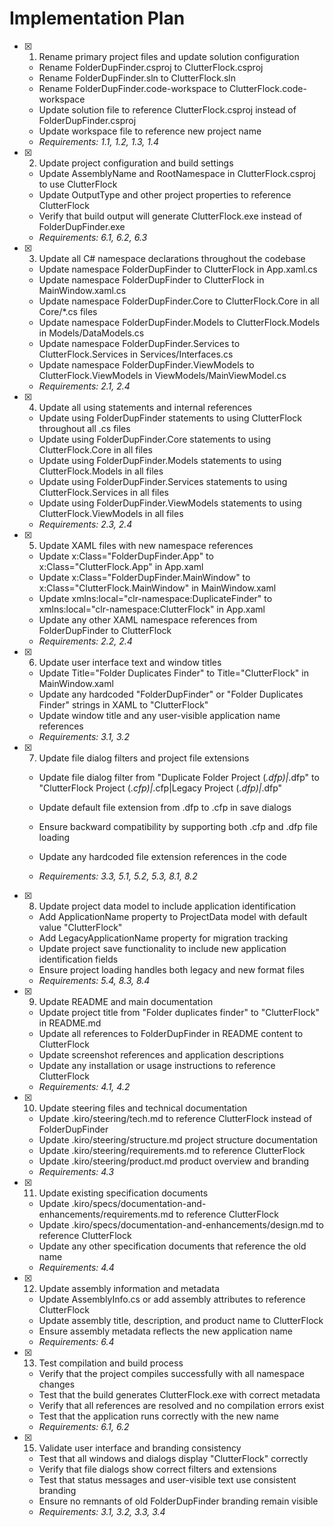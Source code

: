 # Implementation Plan

- [x] 1. Rename primary project files and update solution configuration

  - Rename FolderDupFinder.csproj to ClutterFlock.csproj
  - Rename FolderDupFinder.sln to ClutterFlock.sln
  - Rename FolderDupFinder.code-workspace to ClutterFlock.code-workspace
  - Update solution file to reference ClutterFlock.csproj instead of FolderDupFinder.csproj
  - Update workspace file to reference new project name
  - _Requirements: 1.1, 1.2, 1.3, 1.4_

- [x] 2. Update project configuration and build settings

  - Update AssemblyName and RootNamespace in ClutterFlock.csproj to use ClutterFlock
  - Update OutputType and other project properties to reference ClutterFlock
  - Verify that build output will generate ClutterFlock.exe instead of FolderDupFinder.exe
  - _Requirements: 6.1, 6.2, 6.3_

- [x] 3. Update all C# namespace declarations throughout the codebase

  - Update namespace FolderDupFinder to ClutterFlock in App.xaml.cs
  - Update namespace FolderDupFinder to ClutterFlock in MainWindow.xaml.cs
  - Update namespace FolderDupFinder.Core to ClutterFlock.Core in all Core/\*.cs files
  - Update namespace FolderDupFinder.Models to ClutterFlock.Models in Models/DataModels.cs
  - Update namespace FolderDupFinder.Services to ClutterFlock.Services in Services/Interfaces.cs
  - Update namespace FolderDupFinder.ViewModels to ClutterFlock.ViewModels in ViewModels/MainViewModel.cs
  - _Requirements: 2.1, 2.4_

- [x] 4. Update all using statements and internal references

  - Update using FolderDupFinder statements to using ClutterFlock throughout all .cs files
  - Update using FolderDupFinder.Core statements to using ClutterFlock.Core in all files
  - Update using FolderDupFinder.Models statements to using ClutterFlock.Models in all files
  - Update using FolderDupFinder.Services statements to using ClutterFlock.Services in all files
  - Update using FolderDupFinder.ViewModels statements to using ClutterFlock.ViewModels in all files
  - _Requirements: 2.3, 2.4_

- [x] 5. Update XAML files with new namespace references

  - Update x:Class="FolderDupFinder.App" to x:Class="ClutterFlock.App" in App.xaml
  - Update x:Class="FolderDupFinder.MainWindow" to x:Class="ClutterFlock.MainWindow" in MainWindow.xaml
  - Update xmlns:local="clr-namespace:DuplicateFinder" to xmlns:local="clr-namespace:ClutterFlock" in App.xaml
  - Update any other XAML namespace references from FolderDupFinder to ClutterFlock
  - _Requirements: 2.2, 2.4_

- [x] 6. Update user interface text and window titles

  - Update Title="Folder Duplicates Finder" to Title="ClutterFlock" in MainWindow.xaml
  - Update any hardcoded "FolderDupFinder" or "Folder Duplicates Finder" strings in XAML to "ClutterFlock"
  - Update window title and any user-visible application name references
  - _Requirements: 3.1, 3.2_

- [x] 7. Update file dialog filters and project file extensions

  - Update file dialog filter from "Duplicate Folder Project (_.dfp)|_.dfp" to "ClutterFlock Project (_.cfp)|_.cfp|Legacy Project (_.dfp)|_.dfp"
  - Update default file extension from .dfp to .cfp in save dialogs
  - Ensure backward compatibility by supporting both .cfp and .dfp file loading
  - Update any hardcoded file extension references in the code

  - _Requirements: 3.3, 5.1, 5.2, 5.3, 8.1, 8.2_

- [x] 8. Update project data model to include application identification

  - Add ApplicationName property to ProjectData model with default value "ClutterFlock"
  - Add LegacyApplicationName property for migration tracking
  - Update project save functionality to include new application identification fields
  - Ensure project loading handles both legacy and new format files
  - _Requirements: 5.4, 8.3, 8.4_

- [x] 9. Update README and main documentation

  - Update project title from "Folder duplicates finder" to "ClutterFlock" in README.md
  - Update all references to FolderDupFinder in README content to ClutterFlock
  - Update screenshot references and application descriptions
  - Update any installation or usage instructions to reference ClutterFlock
  - _Requirements: 4.1, 4.2_

- [x] 10. Update steering files and technical documentation

  - Update .kiro/steering/tech.md to reference ClutterFlock instead of FolderDupFinder
  - Update .kiro/steering/structure.md project structure documentation
  - Update .kiro/steering/requirements.md to reference ClutterFlock
  - Update .kiro/steering/product.md product overview and branding
  - _Requirements: 4.3_

- [x] 11. Update existing specification documents

  - Update .kiro/specs/documentation-and-enhancements/requirements.md to reference ClutterFlock
  - Update .kiro/specs/documentation-and-enhancements/design.md to reference ClutterFlock
  - Update any other specification documents that reference the old name
  - _Requirements: 4.4_

- [x] 12. Update assembly information and metadata

  - Update AssemblyInfo.cs or add assembly attributes to reference ClutterFlock
  - Update assembly title, description, and product name to ClutterFlock
  - Ensure assembly metadata reflects the new application name
  - _Requirements: 6.4_

- [x] 13. Test compilation and build process

  - Verify that the project compiles successfully with all namespace changes
  - Test that the build generates ClutterFlock.exe with correct metadata
  - Verify that all references are resolved and no compilation errors exist
  - Test that the application runs correctly with the new name
  - _Requirements: 6.1, 6.2_

- [x] 15. Validate user interface and branding consistency

  - Test that all windows and dialogs display "ClutterFlock" correctly
  - Verify that file dialogs show correct filters and extensions
  - Test that status messages and user-visible text use consistent branding
  - Ensure no remnants of old FolderDupFinder branding remain visible
  - _Requirements: 3.1, 3.2, 3.3, 3.4_

